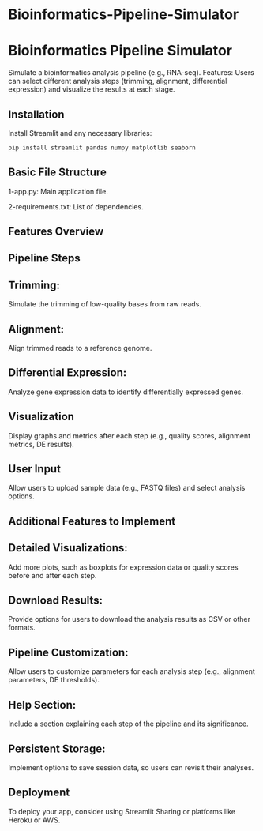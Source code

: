 # Bioinformatics-Pipeline-Simulator


# Bioinformatics Pipeline Simulator

Simulate a bioinformatics analysis pipeline (e.g., RNA-seq).
Features: Users can select different analysis steps (trimming, alignment, differential expression) and visualize the results at each stage.


## Installation



Install Streamlit and any necessary libraries:



```bash
pip install streamlit pandas numpy matplotlib seaborn
```
    
## Basic File Structure  

  1-app.py: Main application file. 
  
  2-requirements.txt: List of dependencies.
## Features Overview

## Pipeline Steps

## Trimming: 
Simulate the trimming of low-quality bases from raw reads.

## Alignment: 
Align trimmed reads to a reference genome.

## Differential Expression: 
Analyze gene expression data to identify differentially expressed genes.

## Visualization
Display graphs and metrics after each step (e.g., quality scores, alignment metrics, DE results).

## User Input
Allow users to upload sample data (e.g., FASTQ files) and select analysis options.
## Additional Features to Implement

## Detailed Visualizations:

Add more plots, such as boxplots for expression data or quality scores before and after each step.

## Download Results:

Provide options for users to download the analysis results as CSV or other formats.

## Pipeline Customization:

Allow users to customize parameters for each analysis step (e.g., alignment parameters, DE thresholds).

## Help Section:

Include a section explaining each step of the pipeline and its significance.

## Persistent Storage:

Implement options to save session data, so users can revisit their analyses.
## Deployment 

To deploy your app, consider using Streamlit Sharing or platforms like Heroku or AWS.
